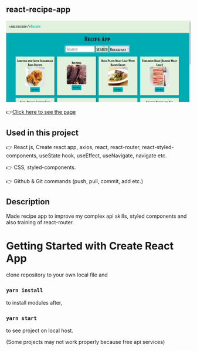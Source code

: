 ## react-recipe-app
![Animation](https://github.com/bbluechip/react-recipe-app/blob/master/recipe%20app.gif)


👉[Click here to see the page](https://react-recipe-app-one.vercel.app/detail)

## Used in this project
👉 React js, Create react app, axios, react, react-router, react-styled-components, 
useState hook, useEffect, useNavigate, navigate etc. 

👉 CSS, styled-components.

👉 Github & Git commands (push, pull, commit, add etc.)

## Description
Made recipe app to improve my complex api skills, styled components and also training of react-router.

# Getting Started with Create React App
clone repository to your own local file and

### `yarn install`

to install modules after,

### `yarn start`

to see project on local host. 

(Some projects may not work properly because free api services)
